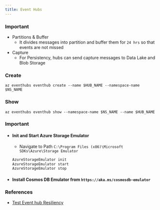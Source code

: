 ```yaml
---
title: Event Hubs
---
```


### Important
- Partitions & Buffer
    - It divides messages into partition and buffer them for `24 hrs` so that events are not missed
- Capture
    - For Persistency, hubs can send capture messages to Data Lake and Blob Storage

### Create
```azurecli
az eventhubs eventhub create --name $HUB_NAME --namespace-name $NS_NAME
```

### Show
```azurecli
az eventhubs eventhub show --namespace-name $NS_NAME --name $HUB_NAME
```

### Important
- #### Init and Start Azure Storage Emulator
    - Navigate to Path `C:\Program Files (x86)\Microsoft SDKs\Azure\Storage Emulator`
    ```cmd
    AzureStorageEmulator init
    AzureStorageEmulator start
    AzureStorageEmulator stop
    ```
- #### Install Cosmos DB Emulator from `https://aka.ms/cosmosdb-emulator`
### References
 - [Test Event hub Resiliency](https://docs.microsoft.com/en-us/learn/modules/enable-reliable-messaging-for-big-data-apps-using-event-hubs/7-exercise-evaluate-the-performance-of-the-deployed-event-hub-using-the-azure-portal)
